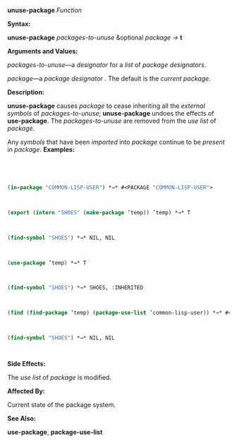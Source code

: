 **unuse-package** *Function* 



**Syntax:** 



**unuse-package** *packages-to-unuse* &amp;optional *package →* **t** 



**Arguments and Values:** 



*packages-to-unuse*—a *designator* for a *list* of *package designators*. 



*package*—a *package designator* . The default is the *current package*. 



**Description:** 



**unuse-package** causes *package* to cease inheriting all the *external symbols* of *packages-to-unuse*; **unuse-package** undoes the effects of **use-package**. The *packages-to-unuse* are removed from the *use list* of *package*. 



Any *symbols* that have been *imported* into *package* continue to be *present* in *package*. **Examples:**
```lisp
 



(in-package "COMMON-LISP-USER") *→* #<PACKAGE "COMMON-LISP-USER"> 



(export (intern "SHOES" (make-package ’temp)) ’temp) *→* T 



(find-symbol "SHOES") *→* NIL, NIL 



(use-package ’temp) *→* T 



(find-symbol "SHOES") *→* SHOES, :INHERITED 



(find (find-package ’temp) (package-use-list ’common-lisp-user)) *→* #<PACKAGE "TEMP"> (unuse-package ’temp) *→* T 



(find-symbol "SHOES") *→* NIL, NIL 




```
**Side Effects:** 



The *use list* of *package* is modified. 



**Affected By:** 



Current state of the package system. 



**See Also:** 



**use-package**, **package-use-list** 







 



 



